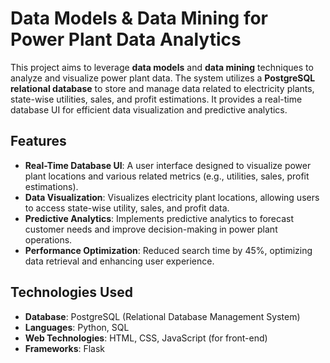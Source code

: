 # Data Models & Data Mining for Power Plant Data Analytics

This project aims to leverage **data models** and **data mining** techniques to analyze and visualize power plant data. The system utilizes a **PostgreSQL relational database** to store and manage data related to electricity plants, state-wise utilities, sales, and profit estimations. It provides a real-time database UI for efficient data visualization and predictive analytics.

## Features

- **Real-Time Database UI**: A user interface designed to visualize power plant locations and various related metrics (e.g., utilities, sales, profit estimations).
- **Data Visualization**: Visualizes electricity plant locations, allowing users to access state-wise utility, sales, and profit data.
- **Predictive Analytics**: Implements predictive analytics to forecast customer needs and improve decision-making in power plant operations.
- **Performance Optimization**: Reduced search time by 45%, optimizing data retrieval and enhancing user experience.

## Technologies Used

- **Database**: PostgreSQL (Relational Database Management System)
- **Languages**: Python, SQL
- **Web Technologies**: HTML, CSS, JavaScript (for front-end)
- **Frameworks**: Flask 
